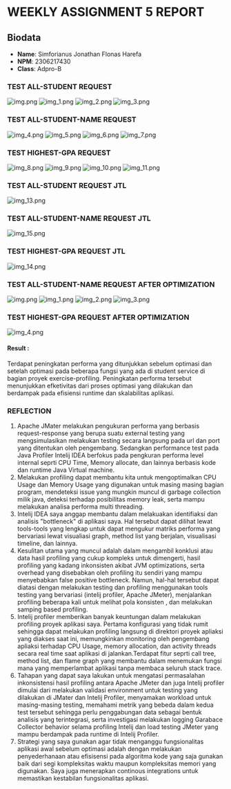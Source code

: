 # WEEKLY ASSIGNMENT 5 REPORT

## Biodata
- **Name**: Simforianus Jonathan Flonas Harefa
- **NPM**: 2306217430
- **Class**: Adpro-B

### TEST ALL-STUDENT REQUEST
![img.png](img_resources/img.png)
![img_1.png](img_resources/img_1.png)
![img_2.png](img_resources/img_2.png)
![img_3.png](img_resources/img_3.png)

### TEST ALL-STUDENT-NAME REQUEST
![img_4.png](img_resources/img_4.png)
![img_5.png](img_resources/img_5.png)
![img_6.png](img_resources/img_6.png)
![img_7.png](img_resources/img_7.png)

### TEST HIGHEST-GPA REQUEST
![img_8.png](img_resources/img_8.png)
![img_9.png](img_resources/img_9.png)
![img_10.png](img_resources/img_10.png)
![img_11.png](img_resources/img_11.png)

### TEST ALL-STUDENT REQUEST JTL
![img_13.png](img_resources/img_13.png)

### TEST ALL-STUDENT-NAME REQUEST JTL
![img_15.png](img_resources/img_15.png)

### TEST HIGHEST-GPA REQUEST JTL
![img_14.png](img_resources/img_14.png)

### TEST ALL-STUDENT-NAME REQUEST AFTER OPTIMIZATION
![img.png](img.png)
![img_1.png](img_1.png)
![img_2.png](img_2.png)
![img_3.png](img_3.png)

### TEST HIGHEST-GPA REQUEST AFTER OPTIMIZATION
![img_4.png](img_4.png)


#### Result :
Terdapat peningkatan performa yang ditunjukkan sebelum optimasi dan setelah optimasi pada beberapa fungsi yang ada di student service di bagian proyek exercise-profiling.
Peningkatan performa tersebut menunjukkan efketivitas dari proses optimasi yang dilakukan dan berdampak pada efisiensi runtime dan skalabilitas aplikasi.

### REFLECTION
1. Apache JMater melakukan pengukuran performa yang berbasis request-response yang berupa suatu external testing yang mengsimulasikan melakukan testing secara langsung pada url dan port yang ditentukan oleh pengembang. Sedangkan performance test pada Java Profiler Intelij IDEA berfokus pada pengkuran performa level internal seprti CPU Time, Memory allocate, dan lainnya berbasis kode dan runtime Java Virtual machine.
2. Melakukan profiling dapat membantu kita untuk mengoptimalkan CPU Usage dan Memory Usage yang digunakan untuk masing masing bagian program, mendeteksi issue yang mungkin muncul di garbage collection milik java, deteksi terhadap posibilitas memory leak, serta mampu melakukan analisa performa multi threading.
3. Intelij IDEA saya anggap membantu dalam melakuakan identifiaksi dan analisis "bottleneck" di aplikasi saya. Hal tersebut dapat dilihat lewat tools-tools yang lengkap untuk dapat mengukur matriks performa yang bervariasi lewat visualiasi graph, method list yang berjalan, visualisasi timeline, dan lainnya.
4. Kesulitan utama yang muncul adalah dalam mengambil konklusi atau data hasil profiling yang cukup kompleks untuk dimengerti, hasil profiling yang kadang inkonsisten akibat JVM optimizations, serta overhead yang disebabkan oleh profiling itu sendiri yang mampu menyebabkan false positive bottleneck. Namun, hal-hal tersebut dapat diatasi dengan melakukan testing dan profiling menggunakan tools testing yang bervariasi (intelij profiler, Apache JMeter), menjalankan profiling beberapa kali untuk melihat pola konsisten , dan melakukan samping based profiling.
5. Intelij profiler memberikan banyak keuntungan dalam melakukan profiling proyek aplikasi saya. Pertama konfigurasi yang tidak rumit sehingga dapat melakukan profiling langsung di direktori proyek apliaksi yang diakses saat ini, memungkinkan monitoring oleh pengembang apliaksi terhadap CPU Usage, memory allocation, dan activity threads secara real time saat aplikasi di jalankan.Terdapat fitur seprti call tree, method list, dan flame graph yang membantu dalam menemukan fungsi mana yang memperlambat aplikasi tanpa membaca seluruh stack trace.
6. Tahapan yang dapat saya lakukan untuk mengatasi permasalahan inkonsistensi hasil profiling antara Apache JMeter dan juga Intelij profiler dimulai dari melakukan validasi environment untuk testing yang dilakukan di JMater dan Intelij Profiler, menyamakan workload untuk masing-masing testing, memahami metrik yang bebeda dalam kedua test tersebut sehingga perlu penggabungan data sebagai bentuk analisis yang terintegrasi, serta investigasi  melakukan logging Garabace Collector behavior selama profiling Intelij dan load testing JMeter yang mampu berdampak pada runtime di Intelij Profiler.
7. Strategi yang saya gunakan agar tidak menganggu fungsionalitas aplikasi awal sebelum optimasi adalah dengan melakukan penyederhanaan atau efisisensi pada algoritma kode yang saja gunakan baik dari segi kompleksitas waktu maupun kompleksitas memori yang digunakan. Saya juga menerapkan continous integrations untuk memastikan kestabilan fungsionalitas aplikasi.